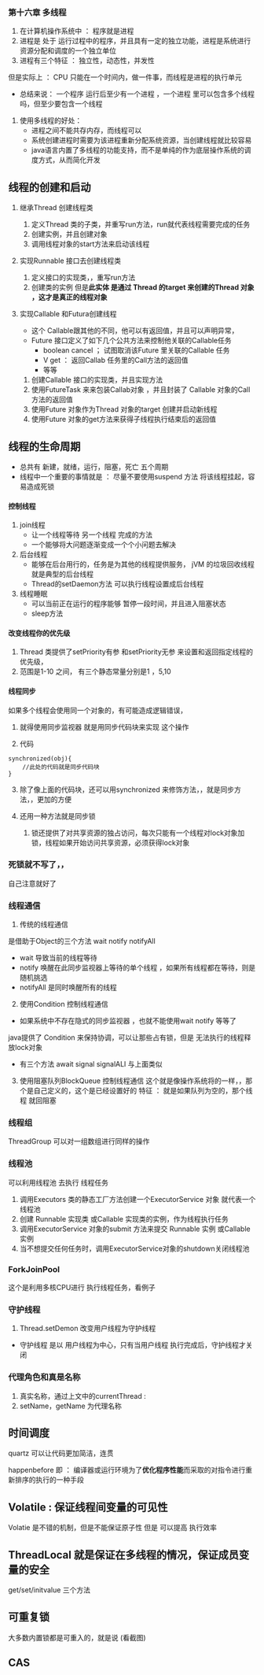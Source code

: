 ### 第十六章 多线程

1. 在计算机操作系统中 ： 程序就是进程
2. 进程是 处于 运行过程中的程序，并且具有一定的独立功能，进程是系统进行资源分配和调度的一个独立单位
3. 进程有三个特征 ： 独立性，动态性，并发性

但是实际上 ： CPU 只能在一个时间内，做一件事，而线程是进程的执行单元

* 总结来说： 一个程序 运行后至少有一个进程 ，一个进程 里可以包含多个线程吗，但至少要包含一个线程


1. 使用多线程的好处：
    * 进程之间不能共存内存，而线程可以
    * 系统创建进程时需要为该进程重新分配系统资源，当创建线程就比较容易
    * java语言内置了多线程的功能支持，而不是单纯的作为底层操作系统的调度方式，从而简化开发
    
## 线程的创建和启动
   
1. 继承Thread 创建线程类
    1. 定义Thread 类的子类，并重写run方法，run就代表线程需要完成的任务
    2. 创建实例，并且创建对象
    3. 调用线程对象的start方法来启动该线程
2. 实现Runnable 接口去创建线程类
    1. 定义接口的实现类，，重写run方法
    2. 创建类的实例 但是**此实体 是通过 Thread 的target 来创建的Thread 对象 ，这才是真正的线程对象**
3. 实现Callable 和Futura创建线程
    * 这个 Callable跟其他的不同，他可以有返回值，并且可以声明异常，
    * Future 接口定义了如下几个公共方法来控制他关联的Callable任务
        * boolean cancel ； 试图取消该Future 里关联的Callable 任务
        * V get ： 返回Callab 任务里的Call方法的返回值
        * 等等
        
    1. 创建Callable 接口的实现类，并且实现方法
    2. 使用FutureTask 来来包装Callab对象 ，并且封装了 Callable 对象的Call方法的返回值
    3. 使用Future 对象作为Thread 对象的target 创建并启动新线程
    4. 使用Future 对象的get方法来获得子线程执行结束后的返回值
    
## 线程的生命周期
* 总共有 新建，就绪，运行，阻塞，死亡 五个周期
* 线程中一个重要的事情就是 ： 尽量不要使用suspend 方法 将该线程挂起，容易造成死锁



#### 控制线程
1. join线程
    * 让一个线程等待 另一个线程 完成的方法 
    * 一个能够将大问题逐渐变成一个个小问题去解决
2. 后台线程
    * 能够在后台用行的，任务是为其他的线程提供服务， jVM 的垃圾回收线程就是典型的后台线程
    * Thread的setDaemon方法 可以执行线程设置成后台线程
3. 线程睡眠
    * 可以当前正在运行的程序能够 暂停一段时间，并且进入阻塞状态
    * sleep方法
    
#### 改变线程你的优先级

1. Thread 类提供了setPriority有参 和setPriority无参 来设置和返回指定线程的优先级，
2. 范围是1-10 之间， 有三个静态常量分别是1 ，5,10


#### 线程同步

如果多个线程会使用同一个对象的，有可能造成逻辑错误，
1. 就得使用同步监视器 就是用同步代码块来实现 这个操作

2. 代码
```text
synchronized(obj){
    //此处的代码就是同步代码块
}
```
3. 除了像上面的代码块，还可以用synchronized 来修饰方法，，就是同步方法，，更加的方便

4. 还用一种方法就是同步锁
    1. 锁还提供了对共享资源的独占访问，每次只能有一个线程对lock对象加锁，线程如果开始访问共享资源，必须获得lock对象
    
    
### 死锁就不写了，，
自己注意就好了



### 线程通信

1. 传统的线程通信

是借助于Object的三个方法 wait notify notifyAll
* wait  导致当前的线程等待
* notify 唤醒在此同步监视器上等待的单个线程 ，如果所有线程都在等待，则是随机挑选
* notifyAll  是同时唤醒所有的线程

2. 使用Condition 控制线程通信
* 如果系统中不存在隐式的同步监视器 ，也就不能使用wait notify 等等了

java提供了 Condition 来保持协调，可以让那些占有锁，但是 无法执行的线程释放lock对象
* 有三个方法 await signal signalALl  与上面类似

3. 使用阻塞队列BlockQueue 控制线程通信
这个就是像操作系统将的一样，，那个是自己定义的，这个是已经设置好的
特征 ： 就是如果队列为空的，那个线程 就回阻塞


### 线程组

ThreadGroup 可以对一组数组进行同样的操作



### 线程池

可以利用线程池 去执行 线程任务
1. 调用Executors 类的静态工厂方法创建一个ExecutorService 对象 就代表一个线程池
2. 创建 Runnable 实现类 或Callable 实现类的实例，作为线程执行任务
3. 调用ExecutorService 对象的submit 方法来提交 Runnable 实例 或Callable 实例
4. 当不想提交任何任务时，调用ExecutorService对象的shutdown关闭线程池


### ForkJoinPool 

这个是利用多核CPU进行 执行线程任务，看例子



### 守护线程
1. Thread.setDemon  改变用户线程为守护线程
- 守护线程 是以 用户线程为中心，只有当用户线程 执行完成后，守护线程才关闭


### 代理角色和真是名称
1. 真实名称，通过上文中的currentThread : 
2. setName，getName 为代理名称



## 时间调度
quartz 可以让代码更加简洁，连贯


 happenbefore 即 ： 编译器或运行环境为了**优化程序性能**而采取的对指令进行重新排序的执行的一种手段


## Volatile : 保证线程间变量的可见性
Volatie 是不错的机制，但是不能保证原子性
但是 可以提高 执行效率

## ThreadLocal 就是保证在多线程的情况，保证成员变量的安全
get/set/initvalue 三个方法



## 可重复锁
大多数内置锁都是可重入的，就是说
(看截图)


## CAS